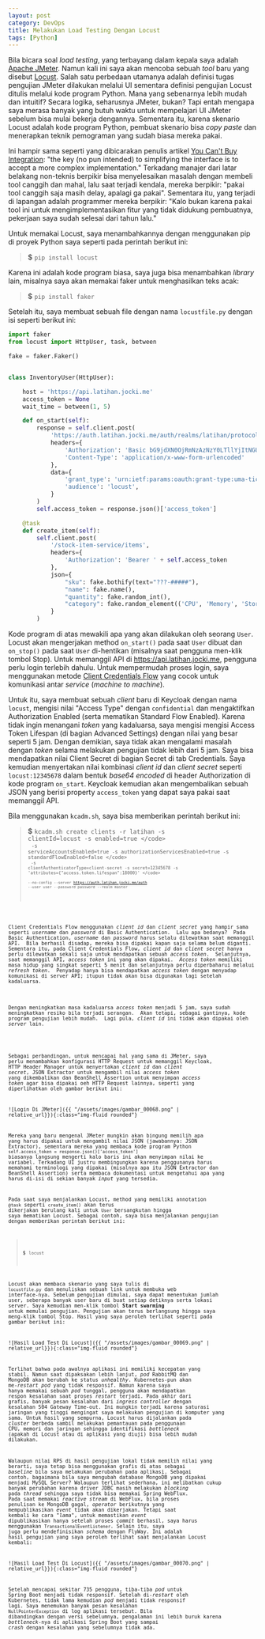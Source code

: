 ```yaml
---
layout: post
category: DevOps
title: Melakukan Load Testing Dengan Locust
tags: [Python]
---
```


Bila bicara soal *load testing*, yang terbayang dalam kepala saya adalah [Apache JMeter](https://jmeter.apache.org/).  Namun kali ini saya akan mencoba sebuah *tool* baru yang disebut [Locust](https://locust.io).  Salah satu perbedaan utamanya adalah definisi tugas pengujian JMeter dilakukan melalui UI sementara definisi pengujian Locust ditulis melalui kode program Python.  Mana yang sebenarnya lebih mudah dan intuitif?  Secara logika, seharusnya JMeter, bukan?  Tapi entah mengapa saya merasa banyak yang butuh waktu untuk mempelajari UI JMeter sebelum bisa mulai bekerja dengannya.  Sementara itu, karena skenario Locust adalah kode program Python, pembuat skenario bisa *copy paste* dan menerapkan teknik pemograman yang sudah biasa mereka pakai.

<div class="alert alert-light" role="alert">
Ini hampir sama seperti yang dibicarakan penulis artikel <a href="https://martinfowler.com/articles/cant-buy-integration.html">You Can't Buy Integration</a>: "the key (no pun intended) to simplifying the interface is to accept a more complex implementation."  Terkadang manajer dari latar belakang non-teknis berpikir bisa menyelesaikan masalah dengan membeli tool canggih dan mahal, lalu saat terjadi kendala, mereka berpikir: "pakai tool canggih saja masih delay, apalagi ga pakai".  Sementara itu, yang terjadi di lapangan adalah programmer mereka berpikir: "Kalo bukan karena pakai tool ini untuk mengimplementasikan fitur yang tidak didukung pembuatnya, pekerjaan saya sudah selesai dari tahun lalu."
</div>
 
Untuk memakai Locust, saya menambahkannya dengan menggunakan pip di proyek Python saya seperti pada perintah berikut ini:

> <strong>$</strong> <code>pip install locust</code>

Karena ini adalah kode program biasa, saya juga bisa menambahkan *library* lain, misalnya saya akan memakai faker untuk menghasilkan teks acak:

> <strong>$</strong> <code>pip install faker</code>

Setelah itu, saya membuat sebuah file dengan nama `locustfile.py` dengan isi seperti berikut ini:

```python
import faker
from locust import HttpUser, task, between

fake = faker.Faker()


class InventoryUser(HttpUser):

    host = 'https://api.latihan.jocki.me'
    access_token = None
    wait_time = between(1, 5)

    def on_start(self):
        response = self.client.post(
            'https://auth.latihan.jocki.me/auth/realms/latihan/protocol/openid-connect/token',
            headers={
                'Authorization': 'Basic bG9jdXN0OjRmNzAzNzY0LTllYjItNGUxYS1iM2QyLWY2YmVhMTY0NTIwMw==',
                'Content-Type': 'application/x-www-form-urlencoded'
            },
            data={
                'grant_type': 'urn:ietf:params:oauth:grant-type:uma-ticket',
                'audience': 'locust',
            }
        )
        self.access_token = response.json()['access_token']

    @task
    def create_item(self):
        self.client.post(
            '/stock-item-service/items',
            headers={
                'Authorization': 'Bearer ' + self.access_token
            },
            json={
                "sku": fake.bothify(text="???-#####"),
                "name": fake.name(),
                "quantity": fake.random_int(),
                "category": fake.random_element(('CPU', 'Memory', 'Storage', 'Motherboard', 'GPU'))
            }
        )
```

Kode program di atas mewakili apa yang akan dilakukan oleh seorang `User`.  Locust akan mengerjakan method `on_start()` pada saat `User` dibuat dan `on_stop()` pada saat `User` di-hentikan (misalnya saat pengguna men-klik tombol Stop).  Untuk memanggil API di https://api.latihan.jocki.me, pengguna perlu login terlebih dahulu.  Untuk mempermudah proses login, saya menggunakan metode [Client Credentials Flow](https://auth0.com/docs/get-started/authentication-and-authorization-flow/client-credentials-flow) yang cocok untuk komunikasi antar *service* (*machine to machine*).

Untuk itu, saya membuat sebuah *client* baru di Keycloak dengan nama `locust`, mengisi nilai "Access Type" dengan `confidential` dan mengaktifkan Authorization Enabled (serta mematikan Standard Flow Enabled).  Karena tidak ingin menangani *token* yang kadaluarsa, saya mengisi mengisi Access Token Lifespan (di bagian Advanced Settings) dengan nilai yang besar seperti 5 jam.  Dengan demikian, saya tidak akan mengalami masalah dengan *token* selama melakukan pengujian tidak lebih dari 5 jam.  Saya bisa mendapatkan nilai Client Secret di bagian Secret di tab Credentials.  Saya kemudian menyertakan nilai kombinasi *client id* dan *client secret* seperti `locust:12345678` dalam bentuk *base64 encoded* di header Authorization di kode program `on_start`.  Keycloak kemudian akan mengembalikan sebuah JSON yang berisi property `access_token` yang dapat saya pakai saat memanggil API.

Bila menggunakan `kcadm.sh`, saya bisa memberikan perintah berikut ini:

> <strong>$</strong> <code>kcadm.sh create clients -r latihan -s clientId=locust -s enabled=true \</code><br>
> <code>-s serviceAccountsEnabled=true -s authorizationServicesEnabled=true -s standardFlowEnabled=false \</code><br>
> <code>-s clientAuthenticatorType=client-secret -s secret=12345678 -s 'attributes={"access.token.lifespan":18000}' \</code><br>
> <code>--no-config --server https://auth.latihan.jocki.me/auth --user user --password password --realm master</code>

<div class="alert alert-warning" role="alert">
<p>Client Credentials Flow menggunakan <em>client id</em> dan <em>client secret</em> yang hampir sama seperti <em>username</em> dan <em>password</em> di Basic Authentication.  Lalu apa bedanya?  Pada Basic Authentication, <em>username</em> dan <em>password</em> harus selalu dilewatkan saat memanggil API.  Bila berhasil disadap, mereka bisa dipakai kapan saja selama belum diganti.  Sementara itu, pada Client Credentials Flow, <em>client id</em> dan <em>client secret</em> hanya perlu dilewatkan sekali saja untuk mendapatkan sebuah <em>access token</em>.  Selanjutnya, saat memanggil API, <em>access token</em> ini yang akan dipakai.  <em>Access token</em> memiliki masa hidup yang singkat seperti 5 menit dan selanjutnya perlu diperbaharui melalui <em>refresh token</em>.  Penyadap hanya bisa mendapatkan <em>access token</em> dengan menyadap komunikasi di server API; itupun tidak akan bisa digunakan lagi setelah kadaluarsa.</p>

<p>Dengan meningkatkan masa kadaluarsa <em>access token</em> menjadi 5 jam, saya sudah meningkatkan resiko bila terjadi serangan.  Akan tetapi, sebagai gantinya, kode program pengujian lebih mudah.  Lagi pula, <em>client id</em> ini tidak akan dipakai oleh <em>server</em> lain.</p>    
</div>

Sebagai perbandingan, untuk mencapai hal yang sama di JMeter, saya perlu menambahkan konfigurasi HTTP Request untuk memanggil Keycloak, HTTP Header Manager untuk menyertakan *client id* dan *client secret*, JSON Extractor untuk mengambil nilai *access token* yang dikembalikan dan BeanShell Assertion untuk menyimpan *access token* agar bisa dipakai oeh HTTP Request lainnya, seperti yang diperlihatkan oleh gambar berikut ini: 

![Login Di JMeter]({{ "/assets/images/gambar_00068.png" | relative_url}}){:class="img-fluid rounded"}

Mereka yang baru mengenal JMeter mungkin akan bingung memilih apa yang harus dipakai untuk mengambil nilai JSON (jawabannya: JSON Extractor), sementara mereka yang membaca kode program Python `self.access_token = response.json()['access_token']` biasanya langsung mengerti kalo baris ini akan menyimpan nilai ke variabel.  Terkadang UI justru membingungkan karena penggunanya harus memahami terminologi yang dipakai (misalnya apa itu JSON Extractor dan BeanShell Assertion) serta membaca dokumentasi untuk mengetahui apa yang harus di-isi di sekian banyak *input* yang tersedia.   

Pada saat saya menjalankan Locust, method yang memiliki annotation `@task` seperti `create_item()` akan terus dikerjakan berulang kali untuk `User` bersangkutan hingga saya mematikan Locust.  Sebagai contoh, saya bisa menjalankan pengujian dengan memberikan perintah berikut ini:

> <strong>$</strong> <code>locust</code>

Locust akan membaca skenario yang saya tulis di `locustfile.py` dan menuliskan sebuah link untuk membuka web interface-nya.  Sebelum pengujian dimulai, saya dapat menentukan jumlah user, seberapa banyak user baru di buat setiap detiknya serta lokasi server.  Saya kemudian men-klik tombol **Start swarming** untuk memulai pengujian.  Pengujian akan terus berlangsung hingga saya meng-klik tombol Stop.  Hasil yang saya peroleh terlihat seperti pada gambar berikut ini:

![Hasil Load Test Di Locust]({{ "/assets/images/gambar_00069.png" | relative_url}}){:class="img-fluid rounded"}

Terlihat bahwa pada awalnya aplikasi ini memiliki kecepatan yang stabil.  Namun saat dipaksakan lebih lanjut, *pod* RabbitMQ dan MongoDB akan berubah ke status *unhealthy*.  Kubernetes-pun akan me-*restart* *pod* yang tidak responsif.  Namun karena saya hanya memakai sebuah *pod* tunggal, pengguna akan mendapatkan respon kesalahan saat proses *restart* terjadi.  Pada akhir dari grafis, banyak pesan kesalahan dari *ingress controller* dengan kesalahan 504 Gateway Time-out.  Ini mungkin terjadi karena saturasi jaringan yang tinggi mengingat saya melakukan pengujian di komputer yang sama.  Untuk hasil yang sempurna, Locust harus dijalankan pada *cluster* berbeda sambil melakukan pemantauan pada penggunaan CPU, memori dan jaringan sehingga identifikasi *bottleneck* (apakah di Locust atau di aplikasi yang diuji) bisa lebih mudah dilakukan.  

Walaupun nilai RPS di hasil pengujian lokal tidak memilih nilai yang berarti, saya tetap bisa menggunakan grafis di atas sebagai *baseline* bila saya melakukan perubahan pada aplikasi.  Sebagai contoh, bagaimana bila saya mengubah database MongoDB yang dipakai menjadi MySQL Server?  Walaupun terlihat sederhana, ini melibatkan cukup banyak perubahan karena driver JDBC masih melakukan *blocking* pada *thread* sehingga saya tidak bisa memakai Spring WebFlux.  Pada saat memakai *reactive stream* di WebFlux, bila proses penulisan ke MongoDB gagal, *operator* berikutnya yang mempublikasikan *event* tidak akan dikerjakan.  Tetapi saat kembali ke cara *"lama"*, untuk memastikan *event* dipublikasikan hanya setelah proses *commit* berhasil, saya harus menggunakan `TransactionalEventListener`.  Selain itu, saya juga perlu mendefinisikan *schema* dengan FlyWay.  Ini adalah hasil pengujian yang saya peroleh terlihat saat menjalankan Locust kembali:

![Hasil Load Test Di Locust]({{ "/assets/images/gambar_00070.png" | relative_url}}){:class="img-fluid rounded"}

Setelah mencapai sekitar 735 pengguna, tiba-tiba *pod* untuk Spring Boot menjadi tidak responsif.  Setelah di-*restart* oleh Kubernetes, tidak lama kemudian *pod* menjadi tidak responsif lagi.  Saya menemukan banyak pesan kesalahan `NullPointerException` di log aplikasi tersebut.  Bila dibandingkan dengan versi sebelumnya, pengalaman ini lebih buruk karena *bottleneck*-nya di aplikasi Spring Boot yang sampai *crash* dengan kesalahan yang sebelumnya tidak ada.